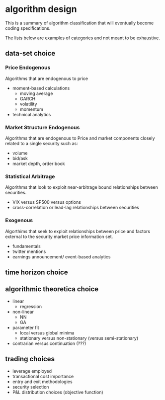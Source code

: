 # algorithm design #

This is a summary of algorithm classification that will eventually become coding specifications.

The lists below are examples of categories and not meant to be exhaustive.

## data-set choice ##

### Price Endogenous ###

Algorithms that are endogenous to price

- moment-based calculations
  - moving average
  - GARCH
  - volatility
  - momentum
- technical analytics

### Market Structure Endogenous ###

Algorithms that are endogenous to Price and market components closely related to a single security such as:
- volume
- bid/ask
- market depth, order book

### Statistical Arbitrage ###

Algorithms that look to exploit near-arbitrage bound relationships between securities. 
- VIX versus SP500 versus options
- cross-correlation or lead-lag relationships between securities


### Exogenous ###

Algorthims that seek to exploit relationships between price and factors external to the security market price information set.

- fundamentals
- twitter mentions
- earnings announcement/ event-based analytics

## time horizon choice ##


## algorithmic theoretica choice ##

- linear 
  - regression
- non-linear
  - NN
  - GA
- parameter fit 
  - local versus global minima
  - stationary versus non-stationary (versus semi-stationary)
- contrarian versus continuation (???)  

## trading choices ##

- leverage employed
- transactional cost importance
- entry and exit methodologies
- security selection
- P&L distribution choices (objective function)

